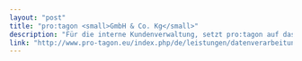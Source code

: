 ```yaml
---
layout: "post"
title: "pro:tagon <small>GmbH & Co. Kg</small>"
description: "Für die interne Kundenverwaltung, setzt pro:tagon auf das entwickelte System von xolf"
link: "http://www.pro-tagon.eu/index.php/de/leistungen/datenverarbeitung"
---
```


